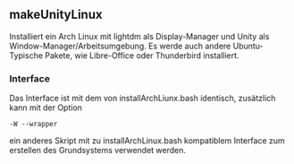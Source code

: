 <!-- region vim modline

vim: set tabstop=4 shiftwidth=4 expandtab:
vim: foldmethod=marker foldmarker=region,endregion:

endregion -->

makeUnityLinux
--------------

Installiert ein Arch Linux mit lightdm als Display-Manager und Unity als
Window-Manager/Arbeitsumgebung. Es werde auch andere Ubuntu-Typische Pakete,
wie Libre-Office oder Thunderbird installiert.

### Interface

Das Interface ist mit dem von installArchLiunx.bash identisch, zusätzlich kann
mit der Option

    -W --wrapper

ein anderes Skript mit zu installArchLinux.bash kompatiblem Interface zum
erstellen des Grundsystems verwendet werden.

